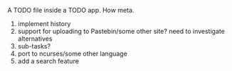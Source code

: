 A TODO file inside a TODO app. How meta.

1. implement history
2. support for uploading to Pastebin/some other site? need to investigate alternatives
3. sub-tasks?
4. port to ncurses/some other language
5. add a search feature